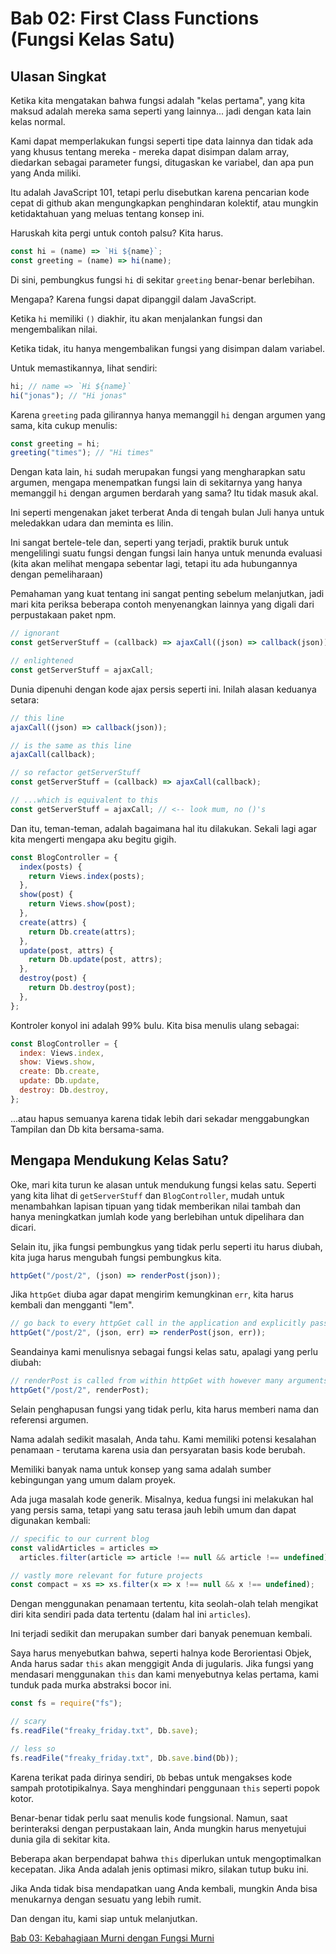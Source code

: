 # Bab 02: First Class Functions (Fungsi Kelas Satu)

## Ulasan Singkat

Ketika kita mengatakan bahwa fungsi adalah "kelas pertama", yang kita maksud adalah mereka sama seperti yang lainnya... jadi dengan kata lain kelas normal.

Kami dapat memperlakukan fungsi seperti tipe data lainnya dan tidak ada yang khusus tentang mereka - mereka dapat disimpan dalam array, diedarkan sebagai parameter fungsi, ditugaskan ke variabel, dan apa pun yang Anda miliki.

Itu adalah JavaScript 101, tetapi perlu disebutkan karena pencarian kode cepat di github akan mengungkapkan penghindaran kolektif, atau mungkin ketidaktahuan yang meluas tentang konsep ini.

Haruskah kita pergi untuk contoh palsu? Kita harus.

```js
const hi = (name) => `Hi ${name}`;
const greeting = (name) => hi(name);
```

Di sini, pembungkus fungsi `hi` di sekitar `greeting` benar-benar berlebihan.

Mengapa? Karena fungsi dapat dipanggil dalam JavaScript.

Ketika `hi` memiliki `()` diakhir, itu akan menjalankan fungsi dan mengembalikan nilai.

Ketika tidak, itu hanya mengembalikan fungsi yang disimpan dalam variabel.

Untuk memastikannya, lihat sendiri:

```js
hi; // name => `Hi ${name}`
hi("jonas"); // "Hi jonas"
```

Karena `greeting` pada gilirannya hanya memanggil `hi` dengan argumen yang sama, kita cukup menulis:

```js
const greeting = hi;
greeting("times"); // "Hi times"
```

Dengan kata lain, `hi` sudah merupakan fungsi yang mengharapkan satu argumen, mengapa menempatkan fungsi lain di sekitarnya yang hanya memanggil `hi` dengan argumen berdarah yang sama? Itu tidak masuk akal.

Ini seperti mengenakan jaket terberat Anda di tengah bulan Juli hanya untuk meledakkan udara dan meminta es lilin.

Ini sangat bertele-tele dan, seperti yang terjadi, praktik buruk untuk mengelilingi suatu fungsi dengan fungsi lain hanya untuk menunda evaluasi (kita akan melihat mengapa sebentar lagi, tetapi itu ada hubungannya dengan pemeliharaan)

Pemahaman yang kuat tentang ini sangat penting sebelum melanjutkan, jadi mari kita periksa beberapa contoh menyenangkan lainnya yang digali dari perpustakaan paket npm.

```js
// ignorant
const getServerStuff = (callback) => ajaxCall((json) => callback(json));

// enlightened
const getServerStuff = ajaxCall;
```

Dunia dipenuhi dengan kode ajax persis seperti ini. Inilah alasan keduanya setara:

```js
// this line
ajaxCall((json) => callback(json));

// is the same as this line
ajaxCall(callback);

// so refactor getServerStuff
const getServerStuff = (callback) => ajaxCall(callback);

// ...which is equivalent to this
const getServerStuff = ajaxCall; // <-- look mum, no ()'s
```

Dan itu, teman-teman, adalah bagaimana hal itu dilakukan. Sekali lagi agar kita mengerti mengapa aku begitu gigih.

```js
const BlogController = {
  index(posts) {
    return Views.index(posts);
  },
  show(post) {
    return Views.show(post);
  },
  create(attrs) {
    return Db.create(attrs);
  },
  update(post, attrs) {
    return Db.update(post, attrs);
  },
  destroy(post) {
    return Db.destroy(post);
  },
};
```

Kontroler konyol ini adalah 99% bulu. Kita bisa menulis ulang sebagai:

```js
const BlogController = {
  index: Views.index,
  show: Views.show,
  create: Db.create,
  update: Db.update,
  destroy: Db.destroy,
};
```

...atau hapus semuanya karena tidak lebih dari sekadar menggabungkan Tampilan dan Db kita bersama-sama.

## Mengapa Mendukung Kelas Satu?

Oke, mari kita turun ke alasan untuk mendukung fungsi kelas satu. Seperti yang kita lihat di `getServerStuff` dan `BlogController`, mudah untuk menambahkan lapisan tipuan yang tidak memberikan nilai tambah dan hanya meningkatkan jumlah kode yang berlebihan untuk dipelihara dan dicari.

Selain itu, jika fungsi pembungkus yang tidak perlu seperti itu harus diubah, kita juga harus mengubah fungsi pembungkus kita.

```js
httpGet("/post/2", (json) => renderPost(json));
```

Jika `httpGet` diuba agar dapat mengirim kemungkinan `err`, kita harus kembali dan mengganti "lem".

```js
// go back to every httpGet call in the application and explicitly pass err along.
httpGet("/post/2", (json, err) => renderPost(json, err));
```

Seandainya kami menulisnya sebagai fungsi kelas satu, apalagi yang perlu diubah:

```js
// renderPost is called from within httpGet with however many arguments it wants
httpGet("/post/2", renderPost);
```

Selain penghapusan fungsi yang tidak perlu, kita harus memberi nama dan referensi argumen.

Nama adalah sedikit masalah, Anda tahu. Kami memiliki potensi kesalahan penamaan - terutama karena usia dan persyaratan basis kode berubah.

Memiliki banyak nama untuk konsep yang sama adalah sumber kebingungan yang umum dalam proyek.

Ada juga masalah kode generik. Misalnya, kedua fungsi ini melakukan hal yang persis sama, tetapi yang satu terasa jauh lebih umum dan dapat digunakan kembali:

```js
// specific to our current blog
const validArticles = articles =>
  articles.filter(article => article !== null && article !== undefined),

// vastly more relevant for future projects
const compact = xs => xs.filter(x => x !== null && x !== undefined);
```

Dengan menggunakan penamaan tertentu, kita seolah-olah telah mengikat diri kita sendiri pada data tertentu (dalam hal ini `articles`).

Ini terjadi sedikit dan merupakan sumber dari banyak penemuan kembali.

Saya harus menyebutkan bahwa, seperti halnya kode Berorientasi Objek, Anda harus sadar `this` akan menggigit Anda di jugularis. Jika fungsi yang mendasari menggunakan `this` dan kami menyebutnya kelas pertama, kami tunduk pada murka abstraksi bocor ini.

```js
const fs = require("fs");

// scary
fs.readFile("freaky_friday.txt", Db.save);

// less so
fs.readFile("freaky_friday.txt", Db.save.bind(Db));
```

Karena terikat pada dirinya sendiri, `Db` bebas untuk mengakses kode sampah prototipikalnya. Saya menghindari penggunaan `this` seperti popok kotor.

Benar-benar tidak perlu saat menulis kode fungsional. Namun, saat berinteraksi dengan perpustakaan lain, Anda mungkin harus menyetujui dunia gila di sekitar kita.

Beberapa akan berpendapat bahwa `this` diperlukan untuk mengoptimalkan kecepatan. Jika Anda adalah jenis optimasi mikro, silakan tutup buku ini.

Jika Anda tidak bisa mendapatkan uang Anda kembali, mungkin Anda bisa menukarnya dengan sesuatu yang lebih rumit.

Dan dengan itu, kami siap untuk melanjutkan.

[Bab 03: Kebahagiaan Murni dengan Fungsi Murni](ch03-id.md)
